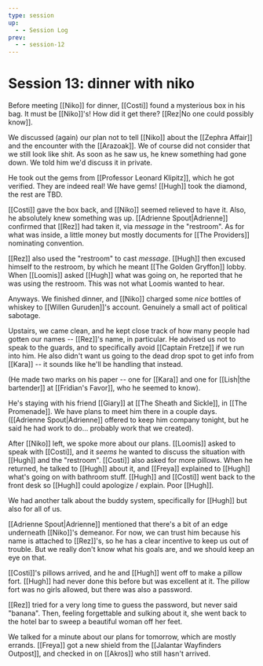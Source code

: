 ```yaml
---
type: session
up:
  - - Session Log
prev:
  - - session-12
---
```


# Session 13: dinner with niko

Before meeting [[Niko]] for dinner, [[Costi]] found a mysterious box in his bag. It must be [[Niko]]'s! How did it get there? [[Rez|No one could possibly know]].

We discussed (again) our plan not to tell [[Niko]] about the [[Zephra Affair]] and the encounter with the [[Arazoak]]. We of course did not consider that we still look like shit. As soon as he saw us, he knew something had gone down. We told him we'd discuss it in private.

He took out the gems from [[Professor Leonard Klipitz]], which he got verified. They are indeed real! We have gems! [[Hugh]] took the diamond, the rest are TBD.

[[Costi]] gave the box back, and [[Niko]] seemed relieved to have it. Also, he absolutely knew something was up. [[Adrienne Spout|Adrienne]] confirmed that [[Rez]] had taken it, via *message* in the "restroom". As for what was inside, a little money but mostly documents for [[The Providers]] nominating convention.

[[Rez]] also used the "restroom" to cast *message*. [[Hugh]] then excused himself to the restroom, by which he meant [[The Golden Gryffon]] lobby. When [[Loomis]] asked [[Hugh]] what was going on, he reported that he was using the restroom. This was not what Loomis wanted to hear. 

Anyways. We finished dinner, and [[Niko]] charged some *nice* bottles of whiskey to [[Willen Guruden]]'s account. Genuinely a small act of political sabotage. 

Upstairs, we came clean, and he kept close track of how many people had gotten our names -- [[Rez]]'s name, in particular. He advised us not to speak to the guards, and to specifically avoid [[Captain Fretze]] if we run into him. He also didn't want us going to the dead drop spot to get info from [[Kara]] -- it sounds like he'll be handling that instead.

(He made two marks on his paper -- one for [[Kara]] and one for [[Lish|the bartender]] at [[Fridian's Favor]], who he seemed to know).

He's staying with his friend [[Giary]] at [[The Sheath and Sickle]], in [[The Promenade]]. We have plans to meet him there in a couple days. ([[Adrienne Spout|Adrienne]] offered to keep him company tonight, but he said he had work to do... probably work that we created).

After [[Niko]] left, we spoke more about our plans. [[Loomis]] asked to speak with [[Costi]], and it *seems* he wanted to discuss the situation with [[Hugh]] and the "restroom". [[Costi]] also asked for more pillows. When he returned, he talked to [[Hugh]] about it, and [[Freya]] explained to [[Hugh]] what's going on with bathroom stuff. [[Hugh]] and [[Costi]] went back to the front desk so [[Hugh]] could apologize / explain. Poor [[Hugh]]. 

We had another talk about the buddy system, specifically for [[Hugh]] but also for all of us. 

[[Adrienne Spout|Adrienne]] mentioned that there's a bit of an edge underneath [[Niko]]'s demeanor. For now, we can trust him because his name is attached to [[Rez]]'s, so he has a clear incentive to keep us out of trouble. But we really don't know what his goals are, and we should keep an eye on that.

[[Costi]]'s pillows arrived, and he and [[Hugh]] went off to make a pillow fort. [[Hugh]] had never done this before but was excellent at it. The pillow fort was no girls allowed, but there was also a password. 

[[Rez]] tried for a very long time to guess the password, but never said "banana". Then, feeling forgettable and sulking about it, she went back to the hotel bar to sweep a beautiful woman off her feet. 

We talked for a minute about our plans for tomorrow, which are mostly errands. [[Freya]] got a new shield from the [[Jalantar Wayfinders Outpost]], and checked in on [[Akros]] who still hasn't arrived. 
